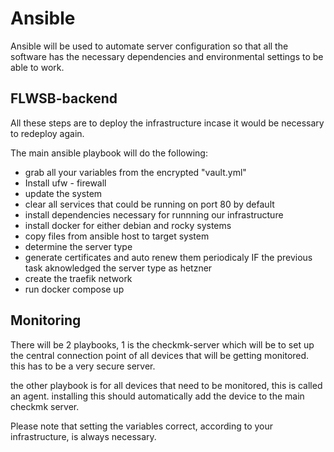 # Ansible

Ansible will be used to automate server configuration so that all the software has the necessary dependencies and environmental settings to be able to work.

## FLWSB-backend

All these steps are to deploy the infrastructure incase it would be necessary to redeploy again.

The main ansible playbook will do the following:

* grab all your variables from the encrypted "vault.yml"
* Install ufw - firewall
* update the system
* clear all services that could be running on port 80 by default
* install dependencies necessary for runnning our infrastructure
* install docker for either debian and rocky systems
* copy files from ansible host to target system
* determine the server type
* generate certificates and auto renew them periodicaly IF the previous task aknowledged the server type as hetzner
* create the traefik network
* run docker compose up

## Monitoring

There will be 2 playbooks, 1 is the checkmk-server which will be to set up the central connection point of all devices that will be getting monitored. this has to be a very secure server.

the other playbook is for all devices that need to be monitored, this is called an agent. installing this should automatically add the device to the main checkmk server.

Please note that setting the variables correct, according to your infrastructure, is always necessary.
